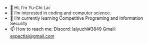 - 👋 Hi, I’m Yu-Chi Lai
- 👀 I’m interested in coding and computer science.
- 🌱 I’m currently learning Competitive Programing and Information Security
- 📫 How to reach me:
Disocrd: laiyuchi#3849
Gmail: expectlai@gmail.com

<!---
expectlai/expectlai is a ✨ special ✨ repository because its `README.md` (this file) appears on your GitHub profile.
You can click the Preview link to take a look at your changes.
--->
